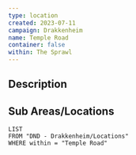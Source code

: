 ```yaml
---
type: location
created: 2023-07-11
campaign: Drakkenheim
name: Temple Road
container: false
within: The Sprawl
---
```


## Description


## Sub Areas/Locations

```dataview
LIST
FROM "DND - Drakkenheim/Locations"
WHERE within = "Temple Road"
```

